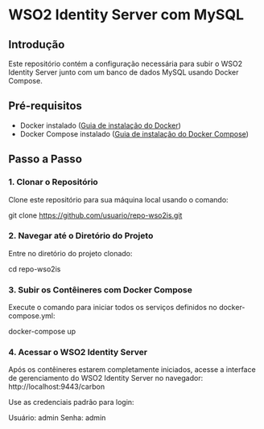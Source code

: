 # WSO2 Identity Server com MySQL

## Introdução

Este repositório contém a configuração necessária para subir o WSO2 Identity Server junto com um banco de dados MySQL usando Docker Compose.

## Pré-requisitos

- Docker instalado ([Guia de instalação do Docker](https://docs.docker.com/get-docker/))
- Docker Compose instalado ([Guia de instalação do Docker Compose](https://docs.docker.com/compose/install/))

## Passo a Passo

### 1. Clonar o Repositório

Clone este repositório para sua máquina local usando o comando:


git clone https://github.com/usuario/repo-wso2is.git

### 2. Navegar até o Diretório do Projeto
Entre no diretório do projeto clonado:

cd repo-wso2is

### 3. Subir os Contêineres com Docker Compose
Execute o comando para iniciar todos os serviços definidos no docker-compose.yml:

docker-compose up

### 4. Acessar o WSO2 Identity Server
Após os contêineres estarem completamente iniciados, acesse a interface de gerenciamento do WSO2 Identity Server no navegador:
http://localhost:9443/carbon

Use as credenciais padrão para login:

Usuário: admin
Senha: admin



